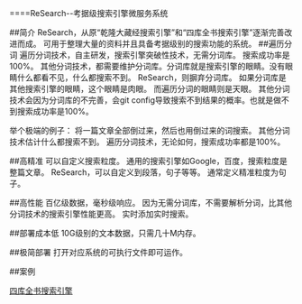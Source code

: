 ====ReSearch--考据级搜索引擎微服务系统

##简介
ReSearch，从原“乾隆大藏经搜索引擎”和“四库全书搜索引擎”逐渐完善改进而成。
可用于整理大量的资料并且具备考据级别的搜索功能的系统。
##遍历分词
遍历分词技术，自主研发，搜索引擎突破性技术，无需分词库。
搜索成功率是100%。
其他分词技术，都需要维护分词库。分词库就是搜索引擎的眼睛。没有眼睛什么都看不见，什么都搜索不到。
ReSearch，则摒弃分词库。
如果分词库是其他搜索引擎的眼睛，这个眼睛是肉眼。
而遍历分词的眼睛则是天眼。
其他分词技术会因为分词库的不完善，会git config导致搜索不到结果的概率。也就是做不到搜索成功率是100%。

举个极端的例子：
将一篇文章全部倒过来，然后也用倒过来的词搜索。
其他分词技术估计什么都搜索不到。
遍历分词技术，无论如何，搜索成功率都是100%。

##高精准
可以自定义搜索粒度。
通用的搜索引擎如Google，百度，搜索粒度是整篇文章。
ReSearch，可以自定义到段落，句子等等。
通常定义精准粒度为句子。

##高性能
百亿级数据，毫秒级响应。
因为无需分词库，不需要解析分词，比其他分词技术的搜索引擎性能更高。
实时添加实时搜索。

##部署成本低
10G级别的文本数据，只需几十M内存。

##极简部署
打开对应系统的可执行文件即可运作。

##案例
 

[四库全书搜索引擎](http://www.skqs12.com)

